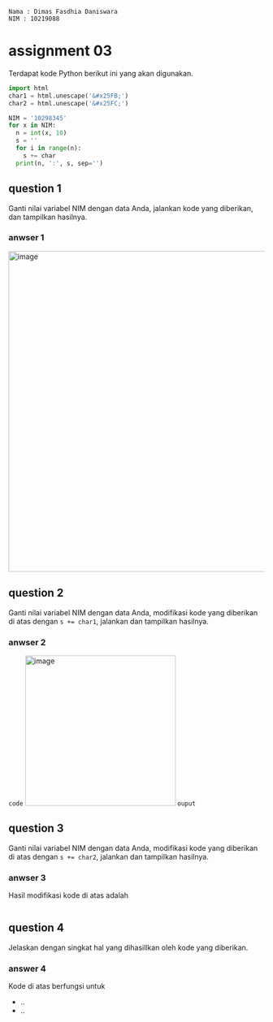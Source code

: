 ```
Nama : Dimas Fasdhia Daniswara
NIM : 10219088
```
# assignment 03
Terdapat kode Python berikut ini yang akan digunakan.
```python
import html
char1 = html.unescape('&#x25FB;')
char2 = html.unescape('&#x25FC;')

NIM = '10298345'
for x in NIM:
  n = int(x, 10)
  s = ''
  for i in range(n):
    s += char
  print(n, ':', s, sep='')
```

## question 1
Ganti nilai variabel NIM dengan data Anda, jalankan kode yang diberikan, dan tampilkan hasilnya.

### anwser 1
<img width="632" alt="image" src="https://user-images.githubusercontent.com/67426210/151105380-2dc64cc0-3525-443e-a27a-d036ff1e2291.png">


## question 2
Ganti nilai variabel NIM dengan data Anda, modifikasi kode yang diberikan di atas dengan `s += char1`, jalankan dan tampilkan hasilnya.

### anwser 2
``
code
``
<img width="296" alt="image" src="https://user-images.githubusercontent.com/67426210/151105795-8544a048-ca91-4065-8892-de162b5fdaf8.png">
``
ouput
``


## question 3
Ganti nilai variabel NIM dengan data Anda, modifikasi kode yang diberikan di atas dengan `s += char2`, jalankan dan tampilkan hasilnya.

### anwser 3
Hasil modifikasi kode di atas adalah
```
```

## question 4
Jelaskan dengan singkat hal yang dihasillkan oleh kode yang diberikan.

### answer 4
Kode di atas berfungsi untuk
+ ..
+ ..

